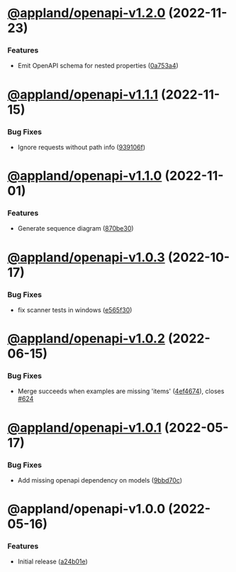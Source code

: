 # [@appland/openapi-v1.2.0](https://github.com/getappmap/appmap-js/compare/@appland/openapi-v1.1.1...@appland/openapi-v1.2.0) (2022-11-23)


### Features

* Emit OpenAPI schema for nested properties ([0a753a4](https://github.com/getappmap/appmap-js/commit/0a753a48e63b10cdfaa9197ca97dadfecbefe934))

# [@appland/openapi-v1.1.1](https://github.com/getappmap/appmap-js/compare/@appland/openapi-v1.1.0...@appland/openapi-v1.1.1) (2022-11-15)


### Bug Fixes

* Ignore requests without path info ([939106f](https://github.com/getappmap/appmap-js/commit/939106f34180b9312cbe289a4244fea8d525bac1))

# [@appland/openapi-v1.1.0](https://github.com/getappmap/appmap-js/compare/@appland/openapi-v1.0.3...@appland/openapi-v1.1.0) (2022-11-01)


### Features

* Generate sequence diagram ([870be30](https://github.com/getappmap/appmap-js/commit/870be30dbdc074672cc43495eebd396fd97c0184))

# [@appland/openapi-v1.0.3](https://github.com/getappmap/appmap-js/compare/@appland/openapi-v1.0.2...@appland/openapi-v1.0.3) (2022-10-17)


### Bug Fixes

* fix scanner tests in windows ([e565f30](https://github.com/getappmap/appmap-js/commit/e565f30b7c4f7b43e7eb5652fc9afc58b511da2d))

# [@appland/openapi-v1.0.2](https://github.com/getappmap/appmap-js/compare/@appland/openapi-v1.0.1...@appland/openapi-v1.0.2) (2022-06-15)

### Bug Fixes

- Merge succeeds when examples are missing 'items'
  ([4ef4674](https://github.com/getappmap/appmap-js/commit/4ef46743fad691414c88238047a3f0dee20a15f6)),
  closes [#624](https://github.com/getappmap/appmap-js/issues/624)

# [@appland/openapi-v1.0.1](https://github.com/getappmap/appmap-js/compare/@appland/openapi-v1.0.0...@appland/openapi-v1.0.1) (2022-05-17)

### Bug Fixes

- Add missing openapi dependency on models
  ([9bbd70c](https://github.com/getappmap/appmap-js/commit/9bbd70cbc5363df9ebc380c0371bcc58a95c31d7))

# @appland/openapi-v1.0.0 (2022-05-16)

### Features

- Initial release
  ([a24b01e](https://github.com/getappmap/appmap-js/commit/a24b01e2fae2c572c5952fe9ef3efddf13380d1e))
